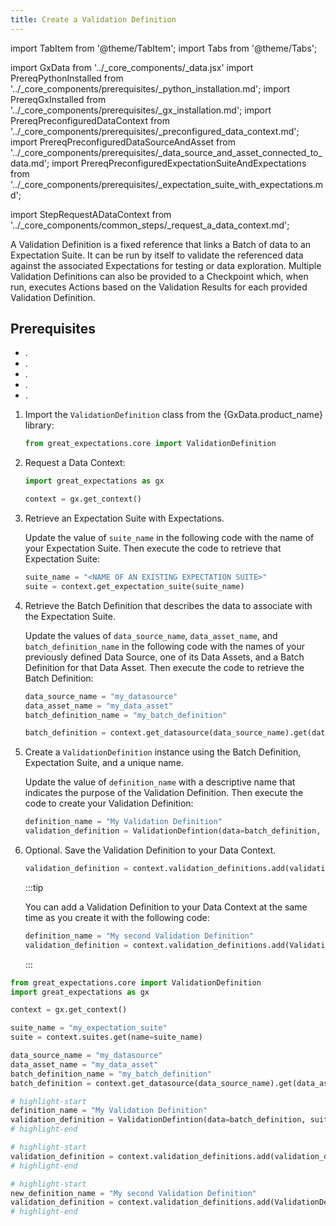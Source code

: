 ```yaml
---
title: Create a Validation Definition
---
```

import TabItem from '@theme/TabItem';
import Tabs from '@theme/Tabs';

import GxData from '../_core_components/_data.jsx'
import PrereqPythonInstalled from '../_core_components/prerequisites/_python_installation.md';
import PrereqGxInstalled from '../_core_components/prerequisites/_gx_installation.md';
import PrereqPreconfiguredDataContext from '../_core_components/prerequisites/_preconfigured_data_context.md';
import PrereqPreconfiguredDataSourceAndAsset from '../_core_components/prerequisites/_data_source_and_asset_connected_to_data.md';
import PrereqPreconfiguredExpectationSuiteAndExpectations from '../_core_components/prerequisites/_expectation_suite_with_expectations.md';

import StepRequestADataContext from '../_core_components/common_steps/_request_a_data_context.md';


A Validation Definition is a fixed reference that links a Batch of data to an Expectation Suite. It can be run by itself to validate the referenced data against the associated Expectations for testing or data exploration.  Multiple Validation Definitions can also be provided to a Checkpoint which, when run, executes Actions based on the Validation Results for each provided Validation Definition.

<h2>Prerequisites</h2>

- <PrereqPythonInstalled/>.
- <PrereqGxInstalled/>.
- <PrereqPreconfiguredDataContext/>.
- <PrereqPreconfiguredDataSourceAndAsset/>.
- <PrereqPreconfiguredExpectationSuiteAndExpectations/>.

<Tabs>

<TabItem value="procedure" label="Procedure">

1. Import the `ValidationDefinition` class from the {GxData.product_name} library:

   ```python title="Python"
   from great_expectations.core import ValidationDefinition
   ```

2. Request a Data Context:

   ```python title="Python"
   import great_expectations as gx
   
   context = gx.get_context()
   ```

3. Retrieve an Expectation Suite with Expectations.

   Update the value of `suite_name` in the following code with the name of your Expectation Suite.  Then execute the code to retrieve that Expectation Suite:

   ```python title="Python"
   suite_name = "<NAME OF AN EXISTING EXPECTATION SUITE>"
   suite = context.get_expectation_suite(suite_name)
   ```

4. Retrieve the Batch Definition that describes the data to associate with the Expectation Suite.

   Update the values of `data_source_name`, `data_asset_name`, and `batch_definition_name` in the following code with the names of your previously defined Data Source, one of its Data Assets, and a Batch Definition for that Data Asset.  Then execute the code to retrieve the Batch Definition:

   ```python title="Python"
   data_source_name = "my_datasource"
   data_asset_name = "my_data_asset"
   batch_definition_name = "my_batch_definition"

   batch_definition = context.get_datasource(data_source_name).get(data_asset_name).get(batch_definition_name)
   ```

5. Create a `ValidationDefinition` instance using the Batch Definition, Expectation Suite, and a unique name.

   Update the value of `definition_name` with a descriptive name that indicates the purpose of the Validation Definition.  Then execute the code to create your Validation Definition:

   ```python title="Python"
   definition_name = "My Validation Definition"
   validation_definition = ValidationDefintion(data=batch_definition, suite=suite, name=definition_name)
   ```

6. Optional. Save the Validation Definition to your Data Context.

   ```python title="Python"
   validation_definition = context.validation_definitions.add(validation_definition)
   ```

   :::tip

   You can add a Validation Definition to your Data Context at the same time as you create it with the following code:

   ```python title="Python"
   definition_name = "My second Validation Definition"
   validation_definition = context.validation_definitions.add(ValidationDefinition(data=batch_definition, suite=suite, name=definition_name)) 
   ```

   :::

</TabItem>

<TabItem value="sample_code" label="Sample code">

```python showLineNumbers title="Python"
from great_expectations.core import ValidationDefinition
import great_expectations as gx

context = gx.get_context()

suite_name = "my_expectation_suite"
suite = context.suites.get(name=suite_name)

data_source_name = "my_datasource"
data_asset_name = "my_data_asset"
batch_definition_name = "my_batch_definition"
batch_definition = context.get_datasource(data_source_name).get(data_asset_name).get(batch_definition_name)

# highlight-start
definition_name = "My Validation Definition"
validation_definition = ValidationDefintion(data=batch_definition, suite=suite, name=definition_name)
# highlight-end

# highlight-start
validation_definition = context.validation_definitions.add(validation_definition)
# highlight-end

# highlight-start
new_definition_name = "My second Validation Definition"
validation_definition = context.validation_definitions.add(ValidationDefinition(data=batch_definition, suite=suite, name=new_definition_name)) 
# highlight-end
```

</TabItem>

</Tabs>